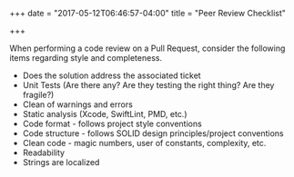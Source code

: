 +++
date = "2017-05-12T06:46:57-04:00"
title = "Peer Review Checklist"

+++

When performing a code review on a Pull Request, consider the following items regarding style and completeness.

- Does the solution address the associated ticket
- Unit Tests (Are there any? Are they testing the right thing? Are they fragile?)
- Clean of warnings and errors
- Static analysis (Xcode, SwiftLint, PMD, etc.)
- Code format - follows project style conventions
- Code structure - follows SOLID design principles/project conventions
- Clean code - magic numbers, user of constants, complexity, etc.
- Readability
- Strings are localized


